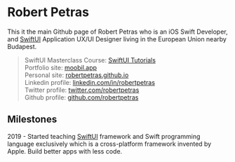 # Robert Petras

 This it the main Github page of Robert Petras who is an iOS Swift Developer, and [SwiftUI](https://swiftuimasterclass.com) Application UX/UI Designer living in the European Union nearby Budapest.


> SwiftUI Masterclass Course: [SwiftUI Tutorials](https://swiftuimasterclass.com) <br>
> Portfolio site: [moobil.app](https://moobil.app) <br>
> Personal site: [robertpetras.github.io](https://robertpetras.github.io) <br>
> Linkedin profile: [linkedin.com/in/robertpetras](https://www.linkedin.com/in/robertpetras/)<br>
> Twitter profile: [twitter.com/robertpetras](https://twitter.com/robertpetras) <br>
> Github profile: [github.com/robertpetras](https://github.com/robertpetras)

## Milestones

2019 - Started teaching [SwiftUI](https://developer.apple.com/xcode/swiftui/) framework and Swift programming language exclusively which is a cross-platform framework invented by Apple. Build better apps with less code.


